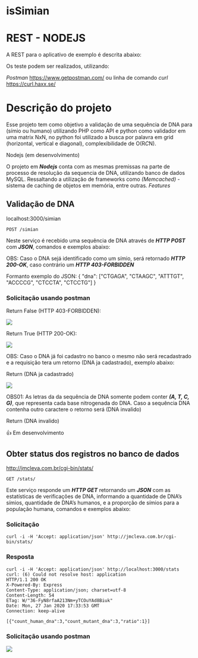 # isSimian

# REST - NODEJS

A REST para o aplicativo de exemplo é descrita abaixo:

Os teste podem ser realizados, utilizando:

<i>Postman</i> <a>https://www.getpostman.com/</a> ou linha de comando <i>curl</i> <a>https://curl.haxx.se/</a>


# Descrição do projeto

Esse projeto tem como objetivo a validação de uma sequência de DNA para (símio ou humano) utilizando PHP como API e python como validador em uma matrix NxN, no python foi utilizado a busca por palavra em grid (horizontal, vertical e diagonal), complexibilidade de O(R*C*N).

Nodejs (em desenvolvimento)

O projeto em <i><b>Nodejs</i></b> conta com as mesmas premissas na parte de processo de resolução da sequencia de DNA, utilizando banco de dados MySQL.
Ressaltando a utilização de frameworks como <i>(Memcached)</i> - sistema de caching de objetos em memória, entre outras. <i>Features</i>



## Validação de DNA 

localhost:3000/simian
```
POST /simian
```

Neste serviço é recebido uma sequência de DNA através de <i><b>HTTP POST</b></i> com <i><b>JSON</b></i>, comandos e exemplos abaixo:

OBS: Caso o DNA sejá identificado como um símio, será retornado <i><b>HTTP 200-OK</b></i>, caso contrário um <i><b>HTTP 403-FORBIDDEN</b></i>

Formanto exemplo do JSON:
{
"dna": ["CTGAGA", "CTAAGC", "ATTTGT", "ACCCCG", "CTCCTA", "CTCCTG"]
}

### Solicitação usando postman

Return False (HTTP 403-FORBIDDEN):

![](https://i.ibb.co/jWYnXc1/sdfgsdfgsdfg.png)


Return True (HTTP 200-OK):

![](https://i.ibb.co/bWvjD4W/1.png)

OBS: Caso o DNA já foi cadastro no banco o mesmo não será recadastrado e a requisição tera um retorno (DNA ja cadastrado), exemplo abaixo:


Return (DNA ja cadastrado)

![](https://i.ibb.co/BL8ncvc/sdfasdfasdfasdfasdf.png)


OBS01: As letras da da sequência de DNA somente podem conter <i><b>(A, T, C, G)</i></b>, que representa cada base nitrogenada do DNA. Caso a sequência DNA contenha outro caractere o retorno será (DNA invalido)

Return (DNA invalido)

:+1: Em desenvolvimento


## Obter status dos registros no banco de dados

http://jmcleva.com.br/cgi-bin/stats/
```
GET /stats/
```

Este serviço responde um <i><b>HTTP GET</b></i> retornando um <i><b>JSON</b></i> com as estatísticas de verificações de DNA, informando a quantidade de DNA’s símios, quantidade de DNA’s humanos, e a proporção de símios para a população humana, comandos e exemplos abaixo:

### Solicitação
```
curl -i -H 'Accept: application/json' http://jmcleva.com.br/cgi-bin/stats/
```
### Resposta
```
curl -i -H 'Accept: application/json' http://localhost:3000/stats
curl: (6) Could not resolve host: application
HTTP/1.1 200 OK
X-Powered-By: Express
Content-Type: application/json; charset=utf-8
Content-Length: 54
ETag: W/"36-FyN8rfaA213Nm+yTCOuYAd8Biuk"
Date: Mon, 27 Jan 2020 17:33:53 GMT
Connection: keep-alive

[{"count_human_dna":3,"count_mutant_dna":3,"ratio":1}]
```

### Solicitação usando postman

![](https://i.ibb.co/CQDB3nG/sdfasd23.png)
